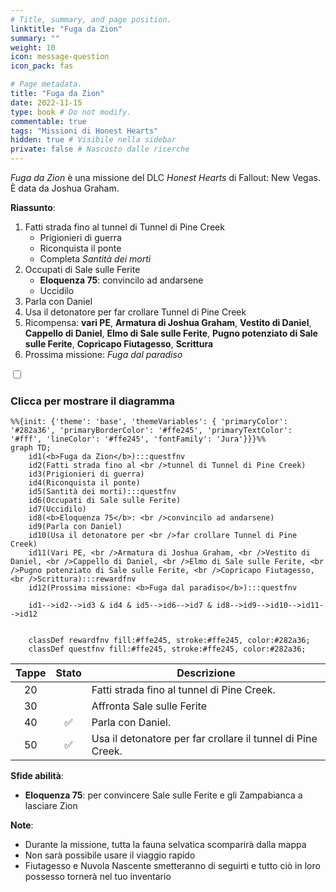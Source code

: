 ```yaml
---
# Title, summary, and page position.
linktitle: "Fuga da Zion"
summary: ""
weight: 10
icon: message-question
icon_pack: fas

# Page metadata.
title: "Fuga da Zion"
date: 2022-11-15
type: book # Do not modify.
commentable: true
tags: "Missioni di Honest Hearts"
hidden: true # Visibile nella sidebar
private: false # Nascosto dalle ricerche
---
```


<div class="fnv">


*Fuga da Zion* è una missione del DLC *Honest Hearts* di Fallout: New Vegas. È data da Joshua Graham.

**Riassunto**:
1. Fatti strada fino al tunnel di Tunnel di Pine Creek
   - Prigionieri di guerra
   - Riconquista il ponte
   - Completa *Santità dei morti*
2. Occupati di Sale sulle Ferite
   - **Eloquenza 75**: convincilo ad andarsene
   - Uccidilo
3. Parla con Daniel
4. Usa il detonatore per far crollare Tunnel di Pine Creek
5. Ricompensa: **vari PE**, **Armatura di Joshua Graham**, **Vestito di Daniel**, **Cappello di Daniel**, **Elmo di Sale sulle Ferite**, **Pugno potenziato di Sale sulle Ferite**, **Copricapo Fiutagesso**, **Scrittura**
6.  Prossima missione: *Fuga dal paradiso*

<section class="chart-collapse">
<input type="checkbox" name="collapse2" id="handle2">
<h3 class="handle">
<label for="handle2">Clicca per mostrare il diagramma</label>
</h3>
<div class="content">

```mermaid
%%{init: {'theme': 'base', 'themeVariables': { 'primaryColor': '#282a36', 'primaryBorderColor': '#ffe245', 'primaryTextColor': '#fff', 'lineColor': '#ffe245', 'fontFamily': 'Jura'}}}%%
graph TD;
    id1(<b>Fuga da Zion</b>):::questfnv
    id2(Fatti strada fino al <br />tunnel di Tunnel di Pine Creek)
    id3(Prigionieri di guerra)
    id4(Riconquista il ponte)
    id5(Santità dei morti):::questfnv
    id6(Occupati di Sale sulle Ferite)
    id7(Uccidilo) 
    id8(<b>Eloquenza 75</b>: <br />convincilo ad andarsene)
    id9(Parla con Daniel)
    id10(Usa il detonatore per <br />far crollare Tunnel di Pine Creek)
    id11(Vari PE, <br />Armatura di Joshua Graham, <br />Vestito di Daniel, <br />Cappello di Daniel, <br />Elmo di Sale sulle Ferite, <br />Pugno potenziato di Sale sulle Ferite, <br />Copricapo Fiutagesso, <br />Scrittura):::rewardfnv
    id12(Prossima missione: <b>Fuga dal paradiso</b>):::questfnv
    
    id1-->id2-->id3 & id4 & id5-->id6-->id7 & id8-->id9-->id10-->id11-->id12
    
    
    classDef rewardfnv fill:#ffe245, stroke:#ffe245, color:#282a36;
    classDef questfnv fill:#ffe245, stroke:#ffe245, color:#282a36;
```

</div>
</section>

| Tappe |       Stato        | Descrizione |
|:-----:|:------------------:| ----------- |
|                           20                          |            | Fatti strada fino al tunnel di Pine Creek.                                                                                                                                  |
|                           30                          |            | Affronta Sale sulle Ferite                                                                                                                                                  |
|                           40                          | :white_check_mark: | Parla con Daniel.                                                                                                                                                           |
|                           50                          | :white_check_mark: | Usa il detonatore per far crollare il tunnel di Pine Creek.                                                                                                                 |



**Sfide abilità**:
- **Eloquenza 75**: per convincere Sale sulle Ferite e gli Zampabianca a lasciare Zion



**Note**:
- Durante la missione, tutta la fauna selvatica scomparirà dalla mappa
- Non sarà possibile usare il viaggio rapido
- Fiutagesso e Nuvola Nascente smetteranno di seguirti e tutto ciò in loro possesso tornerà nel tuo inventario 


</div>


